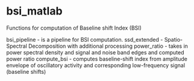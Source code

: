 # bsi_matlab
Functions for computation of Baseline shift Index (BSI)

bsi_pipeline - is a pipeline for BSI computation.
ssd_extended - Spatio-Spectral Decomposition with additional processing
power_ratio - takes in power spectral density and signal and noise band edges and computed power ratio
compute_bsi - computes baseline-shift index from amplitude envelope of oscillatory activity and corresponding low-frequency signal (baseline shifts)

